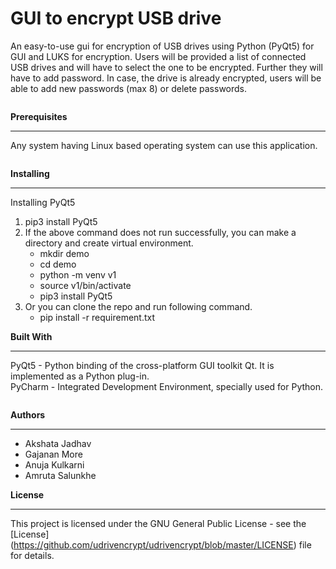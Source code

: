 # GUI to encrypt USB drive
An easy-to-use gui for encryption of USB drives using Python (PyQt5) for GUI and LUKS for encryption. Users will be provided a list of connected USB drives and will have to select the one to be encrypted. Further they will have to add password. In case, the drive is already encrypted, users will be able to add new passwords (max 8) or delete passwords.
<pre>
</pre>
**Prerequisites** <hr/>
  Any system having Linux based operating system can use this application.<br>
<pre>
</pre>
**Installing**<hr/>
  Installing PyQt5
	 <ol> <li>pip3 install PyQt5
	      <li>If the above command does not run successfully, you can make a directory and create virtual environment.
			<ul>	<li>mkdir demo
		       		<li> cd demo	
				<li> python -m venv v1
       				<li> source v1/bin/activate
       				<li>pip3 install PyQt5	
			</ul>
		<li>Or you can clone the repo and run following command.
	<ul><li>pip install -r requirement.txt<ul></ol>

**Built With** <hr/>
  PyQt5 - Python binding of the cross-platform GUI toolkit Qt. It is implemented as a Python plug-in. <br>
  PyCharm - Integrated Development Environment, specially used for Python.
<pre>
</pre>
**Authors**<hr/>
<ul><li>  Akshata Jadhav
<li>  Gajanan More
  <li>Anuja Kulkarni
  <li>Amruta Salunkhe</ul>
  
**License**<hr/>
  This project is licensed under the GNU General Public License - see the [License] (https://github.com/udrivencrypt/udrivencrypt/blob/master/LICENSE) file for details.
